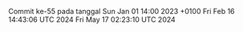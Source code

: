 Commit ke-55 pada tanggal Sun Jan 01 14:00 2023 +0100
Fri Feb 16 14:43:06 UTC 2024
Fri May 17 02:23:10 UTC 2024
